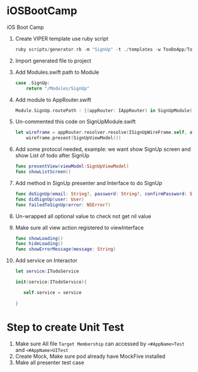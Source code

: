 # iOSBootCamp
iOS Boot Camp

1. Create VIPER template use ruby script

    ```Swift
    ruby scripts/generator.rb -m "SignUp" -t ./templates -w TooDoApp/TooDoApp/Modules -u TooDoApp/TooDoAppTests/Modules -a "<Your name>"
    ```
    
2. Import generated file to project
3. Add Modules.swift path to Module

    ```Swift
    case .SignUp:
        return "/Modules/SignUp"
    ```
    
4. Add module to AppRouter.swift

    ```Swift
    Module.SignUp.routePath : {(appRouter: IAppRouter) in SignUpModule(appRouter: appRouter)}
    ```
    
5. Un-commented this code on SignUpModule.swift

    ```Swift
    let wireframe = appRouter.resolver.resolve(ISignUpWireFrame.self, argument:appRouter)!
        wireframe.present(SignUpViewModel())
    ```
    
6. Add some protocol needed, example: we want show SignUp screen  and show List of todo after SignUp

    ```Swift
    func presentView(viewModel:SignUpViewModel)
    func showListScreen()
    ```
    
7. Add method in SignUp presenter and Interface to do SignUp

    ```Swift
    func doSignUp(email: String?, password: String?, confirmPassword: String?)
    func didSignUp(user: User)
    func failedToSignUp(error: NSError?)
    ```
    
8. Un-wrapped all optional value to check not get nil value
9. Make sure all view action registered to viewInterface

    ```Swift
    func showLoading()
    func hideLoading()
    func showErrorMessage(message: String)
    ```
    
10. Add service on Interactor

    ```Swift
    let service:ITodoService
    
    init(service:ITodoService){
    
       self.service = service
       
    }
    ```





# Step to create Unit Test

1. Make sure All file `Target Membership` can accessed by `<#AppName>Test` and `<#AppName>UITest`
2. Create Mock, Make sure pod already have MockFive installed
3. Make all presenter test case

